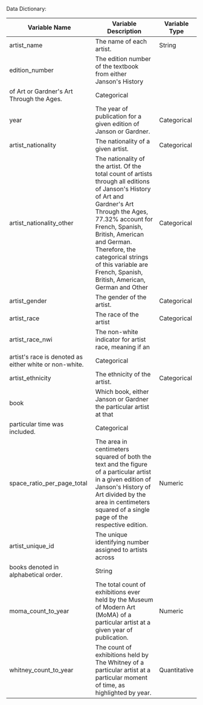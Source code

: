 Data Dictionary:

Variable Name  | Variable Description | Variable Type
------------- | ------------- | ------------
artist_name  | The name of each artist. | String
edition_number  | The edition number of the textbook from either Janson's History
of Art or Gardner's Art Through the Ages. | Categorical
year | The year of publication for a given edition of Janson or Gardner. | Categorical
artist_nationality | The nationality of a given artist. | Categorical
artist_nationality_other | The nationality of the artist. Of the total count of artists through all editions of Janson's History of Art and Gardner's Art Through the Ages, 77.32% account for French, Spanish, British, American and German. Therefore, the categorical strings of this variable are French, Spanish, British, American, German and Other| Categorical
artist_gender | The gender of the artist.| Categorical
artist_race | The race of the artist | Categorical
artist_race_nwi | The non-white indicator for artist race, meaning if an
artist's race is denoted as either white or non-white. | Categorical
artist_ethnicity | The ethnicity of the artist. | Categorical
book | Which book, either Janson or Gardner the particular artist at that
particular time was included.| Categorical
space_ratio_per_page_total | The area in centimeters squared of both the text and the figure of a particular artist in a given edition of Janson's History of Art divided by the area in centimeters squared of a single page of the respective edition.| Numeric
artist_unique_id | The unique identifying number assigned to artists across
books denoted in alphabetical order. | String
moma_count_to_year | The total count of exhibitions ever held by the Museum of Modern Art (MoMA) of a particular artist at a given year of publication.| Numeric
whitney_count_to_year | The count of exhibitions held by The Whitney of a particular artist at a particular moment of time, as highlighted by year. | Quantitative




